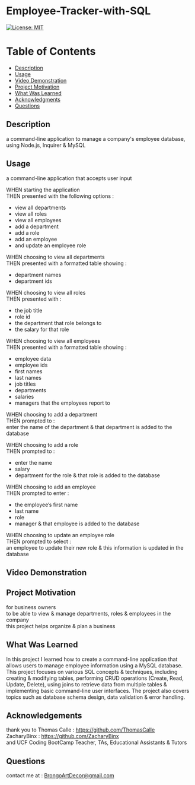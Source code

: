   # Employee-Tracker-with-SQL

  [![License: MIT](https://img.shields.io/badge/License-MIT-yellow.svg)](https://opensource.org/licenses/MIT)
  
  # Table of Contents

  * [Description](#description)
  * [Usage](#usage)
  * [Video Demonstration](#video-demonstration)
  * [Project Motivation](#project-motivation)
  * [What Was Learned](#what-was-learned)
  * [Acknowledgments](#acknowledgments)
  * [Questions](#questions)
  
  ## Description

  a command-line application to manage a company's employee database, using Node.js, Inquirer & MySQL
  
  ## Usage 

  a command-line application that accepts user input

  WHEN starting the application <br>
  THEN presented with the following options : 
  - view all departments
  - view all roles
  - view all employees
  - add a department
  - add a role
  - add an employee
  - and update an employee role

  WHEN choosing to view all departments <br>
  THEN presented with a formatted table showing :
  - department names
  - department ids

  WHEN choosing to view all roles <br>
  THEN presented with :
  - the job title
  - role id
  - the department that role belongs to
  - the salary for that role

  WHEN choosing to view all employees <br>
  THEN presented with a formatted table showing :
  - employee data
  - employee ids
  - first names
  - last names
  - job titles
  - departments
  - salaries
  - managers that the employees report to

  WHEN choosing to add a department <br>
  THEN prompted to : <br>
  enter the name of the department 
  & that department is added to the database

  WHEN choosing to add a role <br>
  THEN prompted to :
  - enter the name
  - salary
  - department for the role & that role is added to the database

  WHEN choosing to add an employee <br>
  THEN prompted to enter :
  - the employee’s first name
  - last name
  - role
  - manager
  & that employee is added to the database

  WHEN choosing to update an employee role <br>
  THEN prompted to select : <br>
  an employee to update their new role 
  & this information is updated in the database

  ## Video Demonstration

  ## Project Motivation

  for business owners <br>
  to be able to view & manage departments, roles & employees in the company <br>
  this project helps organize & plan a business <br>

  ## What Was Learned

  In this project I learned how to create a command-line application that allows users to manage employee information using a MySQL database. This project focuses on various SQL concepts & techniques, including creating & modifying tables, performing CRUD operations (Create, Read, Update, Delete), using joins to retrieve data from multiple tables & implementing basic command-line user interfaces. The project also covers topics such as database schema design, data validation & error handling.

  ## Acknowledgements
  
  thank you to Thomas Calle : https://github.com/ThomasCalle <br>
  ZacharyBinx : https://github.com/ZacharyBinx <br>
  and UCF Coding BootCamp Teacher, TAs, Educational Assistants & Tutors

  ## Questions
  
  contact me at : [BrongoArtDecor@gmail.com](mailto:BrongoArtDecor@gmail.com)
